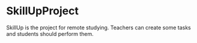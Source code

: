 # SkillUpProject
SkillUp is the project for remote studying. Teachers can create some tasks and students should perform them.
